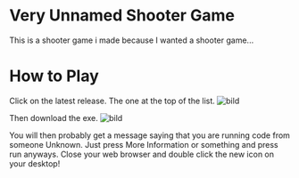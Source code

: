 # Very Unnamed Shooter Game
This is a shooter game i made because I wanted a shooter game...

# How to Play
Click on the latest release. The one at the top of the list.
![bild](https://github.com/ninjago9876/ShooterGame/assets/133258800/e38bcadc-ca89-4ea6-bd2f-5d8fb608b4cc)

Then download the exe.
![bild](https://github.com/ninjago9876/ShooterGame/assets/133258800/f536d88a-c0c6-4a4e-8340-bf74be90537a)

You will then probably get a message saying that you are running code from someone Unknown. Just press More Information or something and press run anyways.
Close your web browser and double click the new icon on your desktop!
